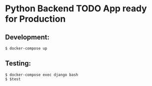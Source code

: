# Python Backend TODO App ready for Production

## Development:

```shell
$ docker-compose up
```

## Testing:

```shell
$ docker-compose exec django bash
$ $test
```